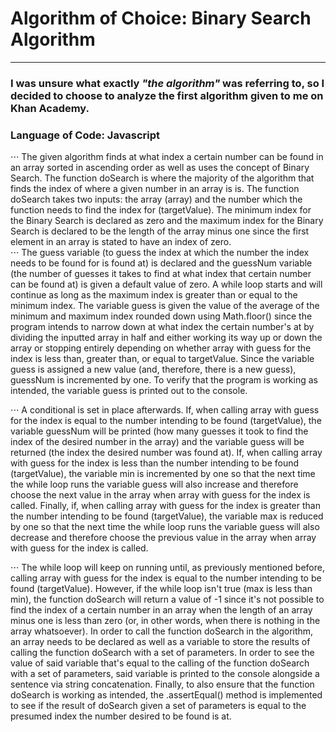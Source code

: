 # Algorithm of Choice: Binary Search Algorithm
---
### I was unsure what exactly *"the algorithm"* was referring to, so I decided to choose to analyze the first algorithm given to me on Khan Academy.

### Language of Code: Javascript

⋅⋅⋅ The given algorithm finds at what index a certain number can be found in an array sorted in ascending order as well as uses the concept of Binary Search. The function doSearch is where the majority of the algorithm that finds the index of where a given number in an array is is. The function doSearch takes two inputs: the array (array) and the number which the function needs to find the index for (targetValue). The minimum index for the Binary Search is declared as zero and the maximum index for the Binary Search is declared to be the length of the array minus one since the first element in an array is stated to have an index of zero.  
⋅⋅⋅ The guess variable (to guess the index at which the number the index needs to be found for is found at) is declared and the guessNum variable (the number of guesses it takes to find at what index that certain number can be found at) is given a default value of zero. A while loop starts and will continue as long as the maximum index is greater than or equal to the minimum index. The variable guess is given the value of the average of the minimum and maximum index rounded down using Math.floor() since the program intends to narrow down at what index the certain number's at by dividing the inputted array in half and either working its way up or down the array or stopping entirely depending on whether array with guess for the index is less than, greater than, or equal to targetValue. Since the variable guess is assigned a new value (and, therefore, there is a new guess), guessNum is incremented by one. To verify that the program is working as intended, the variable guess is printed out to the console.

⋅⋅⋅ A conditional is set in place afterwards. If, when calling array with guess for the index is equal to the number intending to be found (targetValue), the variable guessNum will be printed (how many guesses it took to find the index of the desired number in the array) and the variable guess will be returned (the index the desired number was found at). If, when calling array with guess for the index is less than the number intending to be found (targetValue), the variable min is incremented by one so that the next time the while loop runs the variable guess will also increase and therefore choose the next value in the array when array with guess for the index is called. Finally, if, when calling array with guess for the index is greater than the number intending to be found (targetValue), the variable max is reduced by one so that the next time the while loop runs the variable guess will also decrease and therefore choose the previous value in the array when array with guess for the index is called. 

⋅⋅⋅ The while loop will keep on running until, as previously mentioned before, calling array with guess for the index is equal to the number intending to be found (targetValue). However, if the while loop isn't true (max is less than min), the function doSearch will return a value of -1 since it's not possible to find the index of a certain number in an array when the length of an array minus one is less than zero (or, in other words, when there is nothing in the array whatsoever). In order to call the function doSearch in the algorithm, an array needs to be declared as well as a variable to store the results of calling the function doSearch with a set of parameters. In order to see the value of said variable that's equal to the calling of the function doSearch with a set of parameters, said variable is printed to the console alongside a sentence via string concatenation. Finally, to also ensure that the function doSearch is working as intended, the .assertEqual() method is implemented to see if the result of doSearch given a set of parameters is equal to the presumed index the number desired to be found is at.
